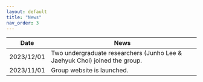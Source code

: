 ```yaml
---
layout: default
title: "News"
nav_order: 3
---
```


<style>
table th:first-of-type {
    width: 15%;
}
table th:nth-of-type(2) {
    width: 85%;
}

</style>

| Date       | News                                                      |
|------------|-----------------------------------------------------------|
| 2023/12/01 | Two undergraduate researchers (Junho Lee & Jaehyuk Choi) joined the group.|
| 2023/11/01 | Group website is launched.|


<!---

Seminar, Conference, Paper ( if > 8)

--->